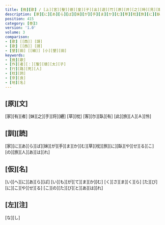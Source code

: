 ```yaml
---
title: [挽][歌] / [上][宮][聖][徳][皇][子][出][遊][竹][原][井][之][時][見][龍][田][山][死][人][悲][傷][御][作][歌][一][首] [[小][墾][田][宮][御][宇][天][皇][代][墾][田][宮][御][宇][者][豊][御][食][炊][屋][姫][天][皇][也][諱][額][田][謚][推][古]]
description: [家][に][あ][ら][ば][妹][が][手][ま][か][む][草][枕][旅][に][臥][や][せ][る][こ][の][旅][人][あ][は][れ]
position: 415
category: [巻]3
version: '1.0'
volume: 3
comparison:
- [歌] [[西]] [謌]
- [歌] [[西]] [謌]
- [墾][田] [[細]] [小][墾][田]
keywords:
- [挽][歌]
- [作][者][：][聖][徳][太][子]
- [行][路][死][人]
- [枕][詞]
- [奈][良]
- [地][名]
---
```


## [原][文]

[家][有][者] [妹][之][手][将][纒] [草][枕] [客][尓][臥][有] [此][旅][人][Ａ][怜]

## [訓][読]

[家][に][あ][ら][ば][妹][が][手][ま][か][む][草][枕][旅][に][臥][や][せ][る][こ][の][旅][人][あ][は][れ]

## [仮][名]

[い][へ][に][あ][ら][ば] [い][も][が][て][ま][か][む] [く][さ][ま][く][ら] [た][び][に][こ][や][せ][る] [こ][の][た][び][と][あ][は][れ]

## [左][注]

[な][し]
